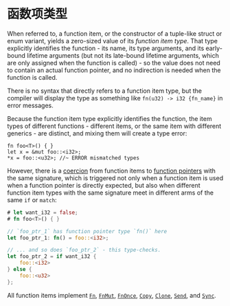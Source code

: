 # 函数项类型

When referred to, a function item, or the constructor of a tuple-like struct or
enum variant, yields a zero-sized value of its _function item type_. That type
explicitly identifies the function - its name, its type arguments, and its
early-bound lifetime arguments (but not its late-bound lifetime arguments,
which are only assigned when the function is called) - so the value does not
need to contain an actual function pointer, and no indirection is needed when
the function is called.

There is no syntax that directly refers to a function item type, but the
compiler will display the type as something like `fn(u32) -> i32 {fn_name}` in
error messages.

Because the function item type explicitly identifies the function, the item
types of different functions - different items, or the same item with different
generics - are distinct, and mixing them will create a type error:

```rust,compile_fail,E0308
fn foo<T>() { }
let x = &mut foo::<i32>;
*x = foo::<u32>; //~ ERROR mismatched types
```

However, there is a [coercion] from function items to [function pointers] with
the same signature, which is triggered not only when a function item is used
when a function pointer is directly expected, but also when different function
item types with the same signature meet in different arms of the same `if` or
`match`:

```rust
# let want_i32 = false;
# fn foo<T>() { }

// `foo_ptr_1` has function pointer type `fn()` here
let foo_ptr_1: fn() = foo::<i32>;

// ... and so does `foo_ptr_2` - this type-checks.
let foo_ptr_2 = if want_i32 {
    foo::<i32>
} else {
    foo::<u32>
};
```

All function items implement [`Fn`], [`FnMut`], [`FnOnce`], [`Copy`],
[`Clone`], [`Send`], and [`Sync`].

[`Clone`]: special-types-and-traits.html#clone
[`Copy`]: special-types-and-traits.html#copy
[`FnMut`]: ../std/ops/trait.FnMut.html
[`FnOnce`]: ../std/ops/trait.FnOnce.html
[`Fn`]: ../std/ops/trait.Fn.html
[`Send`]: special-types-and-traits.html#send
[`Sync`]: special-types-and-traits.html#sync
[coercion]: type-coercions.html
[function pointers]: types/function-pointer.html
